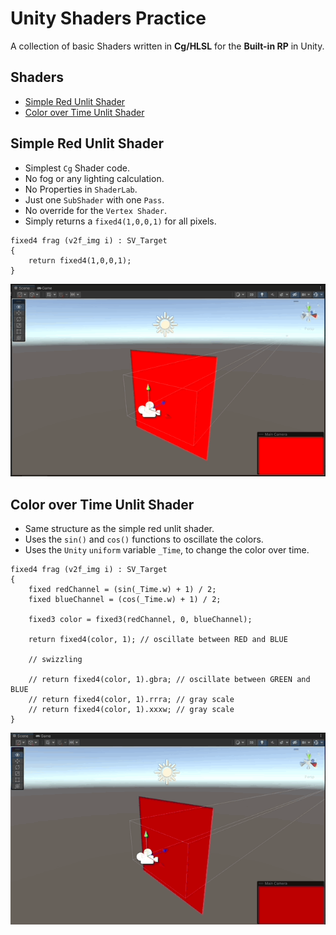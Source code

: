 # Unity Shaders Practice
A collection of basic Shaders written in **Cg/HLSL** for the **Built-in RP** in Unity.
## Shaders
- [Simple Red Unlit Shader](#simple-red-unlit-shader)
- [Color over Time Unlit Shader](#color-over-time-unlit-shader)

## Simple Red Unlit Shader
- Simplest `Cg` Shader code.
- No fog or any lighting calculation.
- No Properties in `ShaderLab`.
- Just one `SubShader` with one `Pass`.
- No override for the `Vertex Shader`.
- Simply returns a `fixed4(1,0,0,1)` for all pixels.

```hlsl
fixed4 frag (v2f_img i) : SV_Target
{
    return fixed4(1,0,0,1);
}
```

![Simple Unlit Shader](./docs/1.gif)

## Color over Time Unlit Shader
- Same structure as the simple red unlit shader.
- Uses the `sin()` and `cos()` functions to oscillate the colors.
- Uses the `Unity` `uniform` variable `_Time`, to change the color over time.


```hlsl
fixed4 frag (v2f_img i) : SV_Target
{
    fixed redChannel = (sin(_Time.w) + 1) / 2;
    fixed blueChannel = (cos(_Time.w) + 1) / 2;

    fixed3 color = fixed3(redChannel, 0, blueChannel);

    return fixed4(color, 1); // oscillate between RED and BLUE

    // swizzling

    // return fixed4(color, 1).gbra; // oscillate between GREEN and BLUE
    // return fixed4(color, 1).rrra; // gray scale
    // return fixed4(color, 1).xxxw; // gray scale
}
```

![Simple Unlit Shader](./docs/2.gif)
